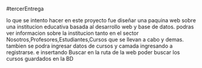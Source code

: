 #tercerEntrega



lo que se intento hacer en este proyecto fue diseñar una paquina web sobre una institucion educativa basada al desarrollo web y base de datos.
podras ver informacion sobre la institucion tanto en el sector Nosotros,Profesores,Estudiantes,Cursos que se llevan a cabo y demas.
tambien se podra ingresar datos de cursos y camada ingresando a registrarse.
e insertando Buscar en la ruta de la web poder buscar los cursos guardados en la BD